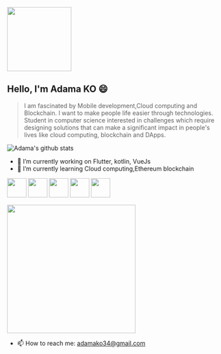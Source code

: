 <img src="https://github.com/adamako/lordvins226/blob/master/assets/animation1.gif" width="150" height="150">

## Hello, I'm Adama KO 😄
> I am fascinated by Mobile development,Cloud computing and Blockchain.
> I want to make people life easier through technologies.
> Student in computer science interested
> in challenges which require designing solutions that can make
> a significant impact in people's lives like cloud computing, blockchain and DApps.

![Adama's github stats](https://github-readme-stats.vercel.app/api?username=adamako&show_icons=true&theme=tokyonight)

- 🔭 I’m currently working on Flutter, kotlin, VueJs
- 🌱 I’m currently learning Cloud computing,Ethereum blockchain

<p>
<img src="https://github.com/adamako/adamako/assets/flutter.svg" width="45" height="45">
<img src="https://github.com/adamako/adamako/assets/solidity.svg" width="45" height="45">
<img src="https://github.com/adamako/adamako/assets/ethereum.svg" width="45" height="45">
<img src="https://github.com/adamako/adamako/assets/google.svg" width="45" height="45">
<img src="https://github.com/adamako/adamako/assets/kotlin.svg" width="45" height="45">
</p>

<p>
  <img src="https://github.com/lordvins226/lordvins226/blob/master/assets/animation2.gif" width="300" height="300">
</p>

- 📫 How to reach me: adamako34@gmail.com
